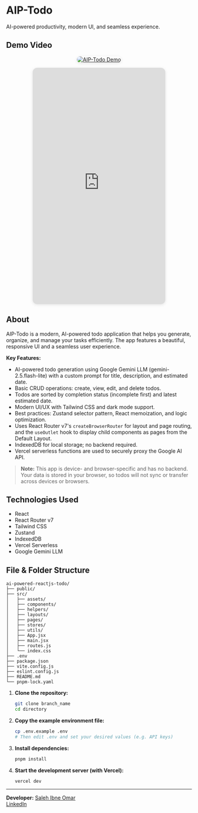 # AIP-Todo

AI-powered productivity, modern UI, and seamless experience.

## Demo Video

<p align="center">
  <a href="https://youtube.com/shorts/QRZWhage2nc?feature=share" target="_blank">
    <img src="https://img.youtube.com/vi/QRZWhage2nc/hqdefault.jpg" alt="AIP-Todo Demo" style="max-width: 100%; border-radius: 12px; box-shadow: 0 2px 8px rgba(0,0,0,0.1);">
  </a>
</p>

<p align="center">
  <iframe width="360" height="640" src="https://www.youtube.com/embed/QRZWhage2nc" title="AIP-Todo Demo" frameborder="0" allowfullscreen style="border-radius:12px; box-shadow:0 2px 8px rgba(0,0,0,0.1);"></iframe>
</p>

## About

AIP-Todo is a modern, AI-powered todo application that helps you generate, organize, and manage your tasks efficiently. The app features a beautiful, responsive UI and a seamless user experience.

**Key Features:**

-   AI-powered todo generation using Google Gemini LLM (gemini-2.5.flash-lite) with a custom prompt for title, description, and estimated date.
-   Basic CRUD operations: create, view, edit, and delete todos.
-   Todos are sorted by completion status (incomplete first) and latest estimated date.
-   Modern UI/UX with Tailwind CSS and dark mode support.
-   Best practices: Zustand selector pattern, React memoization, and logic optimization.
-   Uses React Router v7's `createBrowserRouter` for layout and page routing, and the `useOutlet` hook to display child components as pages from the Default Layout.
-   IndexedDB for local storage; no backend required.
-   Vercel serverless functions are used to securely proxy the Google AI API.

> **Note:** This app is device- and browser-specific and has no backend. Your data is stored in your browser, so todos will not sync or transfer across devices or browsers.

## Technologies Used

-   React
-   React Router v7
-   Tailwind CSS
-   Zustand
-   IndexedDB
-   Vercel Serverless
-   Google Gemini LLM

## File & Folder Structure

```
ai-powered-reactjs-todo/
├── public/
├── src/
│   ├── assets/
│   ├── components/
│   ├── helpers/
│   ├── layouts/
│   ├── pages/
│   ├── stores/
│   ├── utils/
│   ├── App.jsx
│   ├── main.jsx
│   ├── routes.js
│   └── index.css
├── .env
├── package.json
├── vite.config.js
├── eslint.config.js
├── README.md
└── pnpm-lock.yaml
```

1. **Clone the repository:**

    ```bash
    git clone branch_name
    cd directory
    ```

2. **Copy the example environment file:**

    ```bash
    cp .env.example .env
    # Then edit .env and set your desired values (e.g. API keys)
    ```

3. **Install dependencies:**

    ```bash
    pnpm install
    ```

4. **Start the development server (with Vercel):**

    ```bash
    vercel dev
    ```

---

**Developer:** [Saleh Ibne Omar](https://github.com/salehibneomar)  
[LinkedIn](https://www.linkedin.com/in/salehibneomar/)
